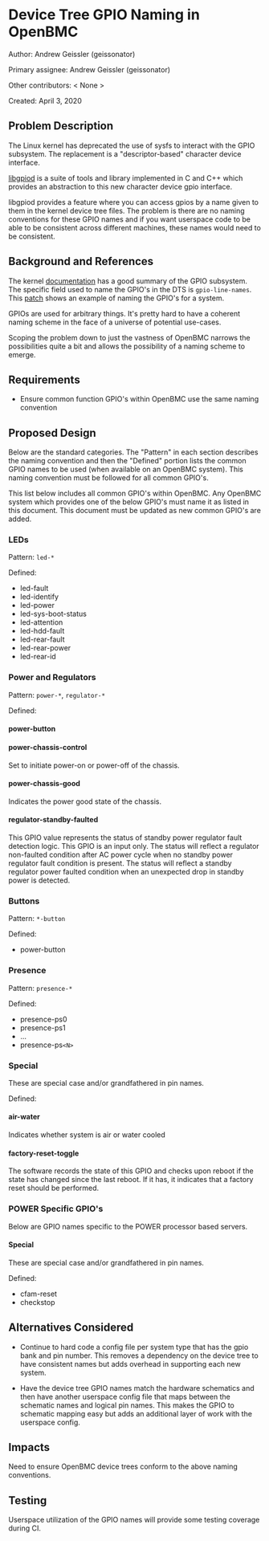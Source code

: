 # Device Tree GPIO Naming in OpenBMC

Author: Andrew Geissler (geissonator)

Primary assignee: Andrew Geissler (geissonator)

Other contributors:
  < None >

Created: April 3, 2020

## Problem Description
The Linux kernel has deprecated the use of sysfs to interact with the GPIO
subsystem. The replacement is a "descriptor-based" character device interface.

[libgpiod][1] is a suite of tools and library implemented in C and C++ which
provides an abstraction to this new character device gpio interface.

libgpiod provides a feature where you can access gpios by a name given to
them in the kernel device tree files. The problem is there are no naming
conventions for these GPIO names and if you want userspace code to be able
to be consistent across different machines, these names would need to be
consistent.

## Background and References
The kernel [documentation][2] has a good summary of the GPIO subsystem. The
specific field used to name the GPIO's in the DTS is `gpio-line-names`.
This [patch][3] shows an example of naming the GPIO's for a system.

GPIOs are used for arbitrary things. It's pretty hard to have a coherent naming
scheme in the face of a universe of potential use-cases.

Scoping the problem down to just the vastness of OpenBMC narrows the
possibilities quite a bit and allows the possibility of a naming scheme to
emerge.

## Requirements
- Ensure common function GPIO's within OpenBMC use the same naming convention

## Proposed Design
Below are the standard categories. The "Pattern" in each section describes the
naming convention and then the "Defined" portion lists the common GPIO names to
be used (when available on an OpenBMC system). This naming convention must be
followed for all common GPIO's.

This list below includes all common GPIO's within OpenBMC. Any OpenBMC
system which provides one of the below GPIO's must name it as listed in
this document. This document must be updated as new common GPIO's are added.

### LEDs
Pattern: `led-*`

Defined:
- led-fault
- led-identify
- led-power
- led-sys-boot-status
- led-attention
- led-hdd-fault
- led-rear-fault
- led-rear-power
- led-rear-id

### Power and Regulators
Pattern: `power-*`, `regulator-*`

Defined:
#### power-button

#### power-chassis-control
Set to initiate power-on or power-off of the chassis.

#### power-chassis-good
Indicates the power good state of the chassis.

#### regulator-standby-faulted
This GPIO value represents the status of standby power regulator fault detection
logic. This GPIO is an input only. The status will reflect a regulator 
non-faulted condition after AC power cycle when no standby power regulator fault
condition is present. The status will reflect a standby regulator power faulted
condition when an unexpected drop in standby power is detected.

### Buttons
Pattern: `*-button`

Defined:
- power-button

### Presence
Pattern: `presence-*`

Defined:
- presence-ps0
- presence-ps1
- ...
- presence-ps`<N>`

### Special
These are special case and/or grandfathered in pin names.

Defined:
#### air-water
Indicates whether system is air or water cooled

#### factory-reset-toggle
The software records the state of this GPIO and checks upon reboot if the state
has changed since the last reboot. If it has, it indicates that a factory reset
should be performed.

### POWER Specific GPIO's
Below are GPIO names specific to the POWER processor based servers.

#### Special
These are special case and/or grandfathered in pin names.

Defined:
- cfam-reset
- checkstop

## Alternatives Considered
- Continue to hard code a config file per system type that has the
gpio bank and pin number. This removes a dependency on the device tree to
have consistent names but adds overhead in supporting each new system.

- Have the device tree GPIO names match the hardware schematics and then
have another userspace config file that maps between the schematic names
and logical pin names. This makes the GPIO to schematic mapping easy but
adds an additional layer of work with the userspace config.

## Impacts
Need to ensure OpenBMC device trees conform to the above naming conventions.

## Testing
Userspace utilization of the GPIO names will provide some testing coverage
during CI.

[1]: https://git.kernel.org/pub/scm/libs/libgpiod/libgpiod.git/about/
[2]: https://www.kernel.org/doc/html/latest/driver-api/gpio/index.html
[3]: https://lore.kernel.org/linux-arm-kernel/20200306170218.79698-1-geissonator@yahoo.com/
